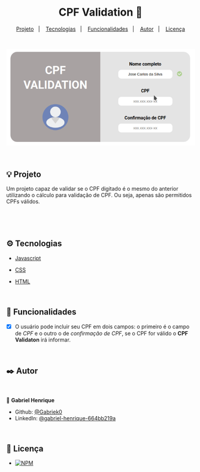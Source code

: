 <h1 align="center"> CPF Validation 🔐 </h1>

<p align="center">
  <a href="#-projeto">Projeto</a>&nbsp;&nbsp;&nbsp;|&nbsp;&nbsp;&nbsp;
  <a href="#%EF%B8%8F-tecnologias">Tecnologias</a>&nbsp;&nbsp;&nbsp;|&nbsp;&nbsp;&nbsp;
  <a href="#--funcionalidades">Funcionalidades</a>&nbsp;&nbsp;&nbsp;|&nbsp;&nbsp;&nbsp;
  <a href="#%EF%B8%8F--autor">Autor</a>&nbsp;&nbsp;&nbsp;|&nbsp;&nbsp;&nbsp;
  <a href="#-licen%C3%A7a">Licença</a>
</p>

</br>

<p align="center">
  <img src="src/img/cpf-validation.gif">
</p>

</br>

## 💡 Projeto

<p>Um projeto capaz de validar se o CPF digitado é o mesmo do anterior utilizando o cálculo para validação de CPF. Ou seja, apenas são permitidos CPFs válidos.
</p>
</br>

<p align='center'></p>

</br>

## ⚙️ Tecnologias

- [Javascript](https://developer.mozilla.org/pt-BR/docs/Web/JavaScript)
- [CSS](https://developer.mozilla.org/pt-BR/docs/Web/CSS)
- [HTML](https://developer.mozilla.org/pt-BR/docs/Web/HTML)

  </br>

## 🔨 Funcionalidades

- [x] O usuário pode incluir seu CPF em dois campos: o primeiro é o campo de _CPF_ e o outro o de _confirmação de CPF_, se o CPF for válido o **CPF Validaton** irá informar.

</br>

## ✒️ Autor

</br>

👤 **Gabriel Henrique**

- Github: [@Gabriek0](https://github.com/Gabriek0)
- LinkedIn: [@gabriel-henrique-664bb219a](https://www.linkedin.com/in/gabriel-henrique-664bb219a/)

</br>

## 📜 Licença

- [![NPM](https://img.shields.io/github/license/Gabriek0/cpf-validation)](https://github.com/Gabriek0/cpf-validation/blob/main/LICENSE)
